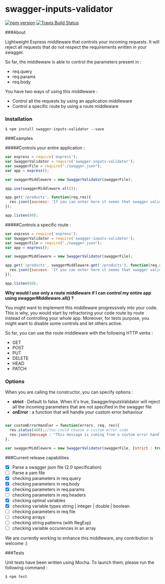 # swagger-inputs-validator
[![npm version](https://badge.fury.io/js/swagger-inputs-validator.svg)](https://badge.fury.io/js/swagger-inputs-validator)
[![Travis Build Status](https://travis-ci.org/michwii/swagger-inputs-validator.svg?branch=master)](https://travis-ci.org/michwii/swagger-inputs-validator.svg?branch=master)

###About

Lightweight Express middleware that controls your incoming requests.
It will reject all requests that do not respect the requirements written in your swagger.

So far, the middleware is able to control the parameters present in :
* req.query
* req.params
* req.body

You have two ways of using this middleware :
* Control all the requests by using an application middleware
* Control a specific route by using a route middleware

### Installation
```Shell
$ npm install swagger-inputs-validator --save
```

###Examples

#####Controls your entire application : 
```JavaScript
var express = require('express');
var SwaggerValidator = require('swagger-inputs-validator');
var swaggerFile = require("./swagger.json");
var app = express();

var swaggerMiddleware = new SwaggerValidator(swaggerFile);

app.use(swaggerMiddleware.all());

app.get('/products', function(req,res){
  res.json({success: 'If you can enter here it seems that swagger validator let you get in'});
});

app.listen(80);

```

#####Controls a specific route :
```JavaScript
var express = require('express');
var SwaggerValidator = require('swagger-inputs-validator');
var swaggerFile = require("./swagger.json");
var app = express();

var swaggerMiddleware = new SwaggerValidator(swaggerFile);

app.get('/products', swaggerMiddleware.get('/products'), function(req,res){
  res.json({success: 'If you can enter here it seems that swagger validator let you get in'});
});

app.listen(80);

```

**Why would I use only a route middleware if I can control my entire app using swaggerMiddleware.all() ?**

You might want to implement this middleware progressively into your code. 
This is why, you would start by refractoring your code route by route instead of controlling your whole app.
Moreover, for tests purpose, you might want to disable some controls and let others active.


So far, you can use the route middleware with the following HTTP verbs : 
* GET
* POST
* PUT
* DELETE
* HEAD
* PATCH

### Options

When you are calling the constructor, you can specify options :
* **strict** : Default to false. When it's true, SwaggerInputsValidator will reject all the incoming parameters that are not specified in the swagger file 
* **onError** : a function that will handle your custom error behaviour

```JavaScript

var customErrorHandler = function(errors, req, res){
  res.status(400);//You could choose a custom error code
  res.json({message : "This message is coming from a custom error handler. Please find all your mistakes in the errors variable", errors : errors});
};

var swaggerMiddleware = new SwaggerValidator(swaggerFile, {strict : true, onError : customErrorHandler});
```

###Current release capabilities
- [x] Parse a swagger json file (2.0 specification)
- [ ] Parse a yam file
- [x] checking parameters in req.query
- [x] checking parameters in req.body
- [x] checking parameters in req.params
- [ ] checking parameters in req.headers
- [x] checking optinal variables
- [x] checking variable types string | integer | double | boolean
- [ ] checking parameters in req.file
- [ ] checking arrays
- [ ] checking string patterns (with RegExp)
- [ ] checking variable occurences in an array

We are currently working to enhance this middleware, any contribution is welcome :)

###Tests

Unit tests have been written using Mocha.
To launch them, please run the following command : 

```Shell
$ npm test
```
